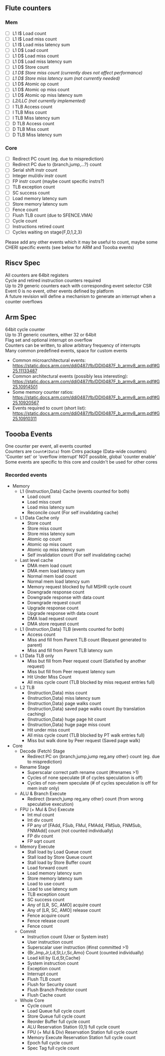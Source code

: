 ## Flute counters
### Mem
- [ ] L1 I$ Load count
- [ ] L1 I$ Load miss count
- [ ] L1 I$ Load miss latency sum
- [ ] L1 D$ Load count
- [ ] L1 D$ Load miss count
- [ ] L1 D$ Load miss latency sum
- [ ] L1 D$ Store count
- [ ] _L1 D$ Store miss count (currently does not affect performance)_
- [ ] _L1 D$ Store miss latency sum (not currently needed)_
- [ ] L1 D$ Atomic op count
- [ ] L1 D$ Atomic op miss count
- [ ] L1 D$ Atomic op miss latency sum
- [ ] _L2/LLC (not currently implemented)_
- [ ] I TLB Access count
- [ ] I TLB Miss count
- [ ] I TLB Miss latency sum
- [ ] D TLB Access count
- [ ] D TLB Miss count
- [ ] D TLB Miss latency sum
### Core
- [ ] Redirect PC count (eg. due to misprediction)
- [ ] Redirect PC due to {branch,jump,...?} count
- [ ] Serial shift instr count
- [ ] Integer mul/div instr count
- [ ] FP instr count (maybe count specific instrs?)
- [ ] TLB exception count
- [ ] SC success count
- [ ] Load memory latency sum
- [ ] Store memory latency sum
- [ ] Fence count
- [ ] Flush TLB count (due to SFENCE.VMA)
- [ ] Cycle count
- [ ] Instructions retired count
- [ ] Cycles waiting on stage{F,D,1,2,3}

Please add any other events which it may be useful to count, maybe some CHERI specific events (see below for ARM and Toooba events)
## Riscv Spec
All counters are 64bit registers  
Cycle and retired instruction counters required  
Up to 29 generic counters each with corresponding event selector CSR  
Event 0 is no event, other events defined by platform  
A future revision will define a mechanism to generate an interrupt when a counter overflows
## Arm Spec
64bit cycle counter  
Up to 31 generic counters, either 32 or 64bit  
Flag set and optional interrupt on overflow  
Counters can be written, to allow arbitrary frequency of interrupts  
Many common predefined events, space for custom events
- Common microarchitectural events:  
  https://static.docs.arm.com/ddi0487/fb/DDI0487F_b_armv8_arm.pdf#G25.11133487
- Common architectural events (possibly less interesting):  
  https://static.docs.arm.com/ddi0487/fb/DDI0487F_b_armv8_arm.pdf#G25.10914501
- Some memory counter ratios:  
  https://static.docs.arm.com/ddi0487/fb/DDI0487F_b_armv8_arm.pdf#G25.10920567
- Events required to count (short list):  
  https://static.docs.arm.com/ddi0487/fb/DDI0487F_b_armv8_arm.pdf#G25.10910311
## Toooba Events
One counter per event, all events counted  
Counters are `Count#(Data)` from Cntrs package (Data-wide counters)  
'Counter set' or 'overflow interrupt' NOT possible, global 'counter enable'  
Some events are specific to this core and couldn't be used for other cores
### Recorded events
- Memory
  - L1 {Instruction,Data} Cache (events counted for both)
    - Load count
    - Load miss count
    - Load miss latency sum
    - Reconcile count (For self invalidating cache)
  - L1 Data Cache only
    - Store count
    - Store miss count
    - Store miss latency sum
    - Atomic op count
    - Atomic op miss count
    - Atomic op miss latency sum
    - Self invalidation count (For self invalidating cache)
  - Last level cache
    - DMA mem load count
    - DMA mem load latency sum
    - Normal mem load count
    - Normal mem load latency sum
    - Memory request blocked by full MSHR cycle count
    - Downgrade response count
    - Downgrade response with data count
    - Downgrade request count
    - Upgrade response count
    - Upgrade response with data count
    - DMA load request count
    - DMA store request count
  - L1 {Instruction,Data} TLB (events counted for both)
    - Access count
    - Miss and fill from Parent TLB count (Request generated to parent)
    - Miss and fill from Parent TLB latency sum
  - L1 Data TLB only
    - Miss but fill from Peer request count (Satisfied by another request)
    - Miss but fill from Peer request latency sum
    - Hit Under Miss Count
    - All miss cycle count (TLB blocked by miss request entries full)
  - L2 TLB
    - {Instruction,Data} miss count
    - {Instruction,Data} miss latency sum
    - {Instruction,Data} page walks count
    - {Instruction,Data} saved page walks count (by translation caching)
    - {Instruction,Data} huge page hit count
    - {Instruction,Data} huge page miss count
    - Hit under miss count
    - All miss cycle count (TLB blocked by PT walk entries full)
    - Miss but walk done by Peer request (Saved page walk)
- Core
  - Decode (Fetch) Stage
    - Redirect PC on {branch,jump,jump reg,any other} count (eg. due to misprediction)
  - Rename Stage
    - Superscalar correct path rename count (#renames >1)
    - Cycles of none speculate (# of cycles speculation is off)
    - Cycles of non-mem speculate (# of cycles speculation is off for mem instr only)
  - ALU & Branch Execute
    - Redirect {branch,jump reg,any other} count (from wrong speculative execution)
  - FPU (+ Mul & Div) Execute
    - Int mul count
    - Int div count
    - FP any of [FAdd, FSub, FMul, FMAdd, FMSub, FNMSub, FNMAdd] count (not counted individually)
    - FP div count
    - FP sqrt count
  - Memory Execute
    - Stall load by Load Queue count
    - Stall load by Store Queue count
    - Stall load by Store Buffer count
    - Load forward count
    - Load memory latency sum
    - Store memory latency sum
    - Load to use count
    - Load to use latency sum
    - TLB exception count
    - SC success count
    - Any of [LR, SC, AMO] acquire count
    - Any of [LR, SC, AMO] release count
    - Fence acquire count
    - Fence release count
    - Fence count
  - Commit
    - Instruction count (User or System instr)
    - User instruction count
    - Superscalar user instruction (#inst committed >1)
    - {Br,Jmp,Jr,Ld,St,Lr,Sc,Amo} Count (counted individually)
    - Load kill by {Ld,St,Cache}
    - System instruction count
    - Exception count
    - Interrupt count
    - Flush TLB count
    - Flush for Security count
    - Flush Branch Predictor count
    - Flush Cache count
  - Whole Core
    - Cycle count
    - Load Queue full cycle count
    - Store Queue full cycle count
    - Reorder Buffer full cycle count
    - ALU Reservation Station {0,1} full cycle count
    - FPU (+ Mul & Div) Reservation Station full cycle count
    - Memory Execute Reservation Station full cycle count
    - Epoch full cycle count
    - Spec Tag full cycle count
